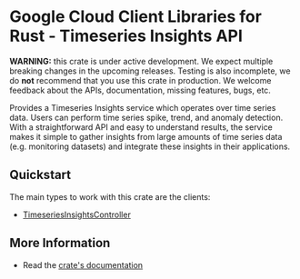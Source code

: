 # Google Cloud Client Libraries for Rust - Timeseries Insights API

<!-- Code generated by sidekick. DO NOT EDIT. -->

**WARNING:** this crate is under active development. We expect multiple breaking
changes in the upcoming releases. Testing is also incomplete, we do **not**
recommend that you use this crate in production. We welcome feedback about the
APIs, documentation, missing features, bugs, etc.

Provides a Timeseries Insights service which operates over time series
data. Users can perform time series spike, trend, and anomaly detection.
With a straightforward API and easy to understand results, the service
makes it simple to gather insights from large amounts of time series data
(e.g. monitoring datasets) and integrate these insights in their
applications.

## Quickstart

The main types to work with this crate are the clients:

* [TimeseriesInsightsController](https://docs.rs/google-cloud-timeseriesinsights-v1/latest/google_cloud_timeseriesinsights_v1/client/struct.TimeseriesInsightsController.html)

## More Information

* Read the [crate's documentation](https://docs.rs/google-cloud-timeseriesinsights-v1/latest/google-cloud-timeseriesinsights-v1)
